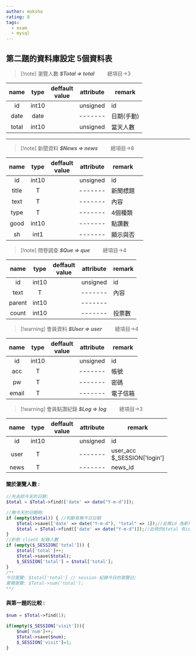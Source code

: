 ```yaml
---
author: moksha
rating: 8
tags:
  - exam
  - mysql
---
```

## 第二題的資料庫設定 5個資料表


> [!note] 瀏覽人數 ***$Total => total***  &nbsp; &nbsp; &nbsp; &nbsp; 總項目->3

| name  | type  | deffault<br>value | attribute | remark     |     
|:-----:|:-----:|:-----------------:|:---------:| ---------- | 
|  id   | int10 |                   | unsigned  | id         | 
| date  | date  |                   |  -------  | 日期(手動) | 
| total | int10 |                   | unsigned  | 當天人數   |    

---

> [!note] 新聞資料 ***$News => news***  &nbsp; &nbsp; &nbsp; &nbsp; 總項目->8

| name  | type  | deffault<br>value | attribute | remark   |     |
|:-----:|:-----:|:-----------------:|:---------:| -------- | --- |
|  id   | int10 |                   | unsigned  | id       |     |
| title |   T   |                   |  -------  | 新聞標題 |     |
| text  |   T   |                   |  -------  | 內容     |     |
| type  |   T   |                   |  -------  | 4個種類  |     |
| good  | int10 |                   |  -------  | 點讚數   |     |
|  sh   | int1  |                   |  -------  | 顯示與否 |     |


> [!note] 問卷調查 ***$Que => que***  &nbsp; &nbsp; &nbsp; &nbsp; 總項目->4

|  name  | type  | deffault<br>value | attribute | remark   |     
|:------:|:-----:|:-----------------:|:---------:| -------- | 
|   id   | int10 |                   | unsigned  | id       |     
|  text  |   T   |                   |  -------  | 內容     |     
| parent | int10 |                   |  -------  |          |     
| count  | int10 |                   |  -------  | 投票數   |     



> [!warning] 會員資料 ***$User => user***  &nbsp; &nbsp; &nbsp; &nbsp; 總項目->4

| name  | type  | deffault<br>value | attribute | remark   |     
|:-----:|:-----:|:-----------------:|:---------:| -------- | 
|  id   | int10 |                   | unsigned  | id       |     
|  acc  |   T   |                   |  -------  | 帳號     |     
|  pw   |   T   |                   |  -------  | 密碼     |     
| email |   T   |                   |  -------  | 電子信箱 |     



> [!warning] 會員點讚紀錄 ***$Log => log***  &nbsp; &nbsp; &nbsp; &nbsp; 總項目->3

| name | type  | deffault<br>value | attribute | remark  |     
|:----:|:-----:|:-----------------:|:---------:| ------- | 
|  id  | int10 |                   | unsigned  | id      |     
| user |   T   |                   |  -------  | user_acc <br> $_SESSION['login']|$     
| news |   T   |                   |  -------  | news_id |     

#### 關於瀏覽人數 : 

```php
//先去抓今天的日期:
$total = $Total->find(['date' => date("Y-m-d")]);

//無今天的日期時:
if (empty($total)) { //判斷有無今日日期
    $Total->save(['date' => date("Y-m-d"), "total" => 1]);//此無id 為新增data
    $total = $Total->find(['date' => date("Y-m-d")]);//此時的$total 有id
}
//針對 client 紀錄人數
if (empty($_SESSION['total'])) {
    $total['total']++;
    $Total->save($total);
    $_SESSION['total'] = $total['total'];
}
/**
今日瀏覽: $total['total'] // session 紀錄今日的瀏覽日;
累積瀏覽: $Total->sum('total');
**/
```

#### 與第一題的比較 :

```php
$num = $Total->find(1);

if(empty($_SESSION['visit'])){
    $num['num']++;
    $Total->save($num);
    $_SESSION['visit']=1;
}
```

